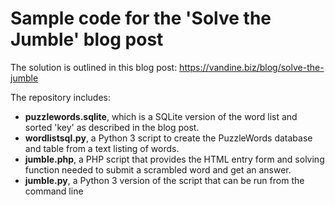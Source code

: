 # Sample code for the 'Solve the Jumble' blog post

The solution is outlined in this blog post: https://vandine.biz/blog/solve-the-jumble

The repository includes:

- **puzzlewords.sqlite**, which is a SQLite version of the word list and sorted 'key' as described in the blog post.
- **wordlistsql.py**, a Python 3 script to create the PuzzleWords database and table from a text listing of words.
- **jumble.php**, a PHP script that provides the HTML entry form and solving function needed to submit a scrambled word and get an answer.
- **jumble.py**, a Python 3 version of the script that can be run from the command line

